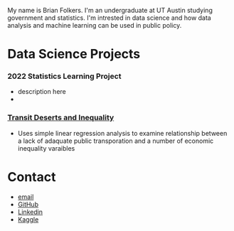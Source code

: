 My name is Brian Folkers. I'm an undergraduate at UT Austin studying government and statistics. I'm intrested in data science and how data analysis and machine learning can be used in public policy.


# Data Science Projects
### 2022 Statistics Learning Project
- description here
- 
### [Transit Deserts and Inequality](https://github.com/BriandFolkers/DS-Project)
- Uses simple linear regression analysis to examine relationship between a lack of adaquate public transporation and a number of economic inequality varaibles


# Contact
- [email](brianfolkers@utexas.edu)
- [GitHub](https://github.com/BriandFolkers)
- [Linkedin](https://www.linkedin.com/in/brian-d-folkers-898a311a2/)
- [Kaggle](https://www.kaggle.com/briandfolkers)
